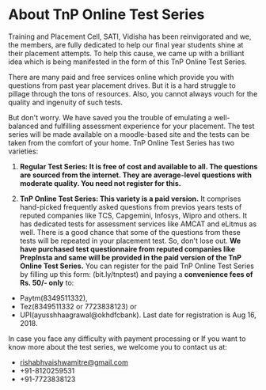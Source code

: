 # About TnP Online Test Series

Training and Placement Cell, SATI, Vidisha has been reinvigorated and we, the members, are fully dedicated to help our final year students shine at their placement attempts. To help this cause, we came up with a brilliant idea which is being manifested in the form of this TnP Online Test Series.

There are many paid and free services online which provide you with questions from past year placement drives. But it is a hard struggle to pillage through the tons of resources. Also, you cannot always vouch for the quality and ingenuity of such tests.

But don't worry. We have saved you the trouble of emulating a well-balanced and fulfilling assessment experience for your placement. The test series will be made available on a moodle-based site and the tests can be taken from the comfort of your home. 
TnP Online Test Series has two varieties:

1. **Regular Test Series: It is free of cost and available to all. The questions are sourced from the internet. They are average-level questions with moderate quality. You need not register for this.**

2. **TnP Online Test Series: This variety is a paid version.** It comprises hand-picked frequently asked questions from previos years tests of reputed companies like TCS, Capgemini, Infosys, Wipro and others. It has dedicated tests for assessment services like AMCAT and eLitmus as well. There is a good chance that some of the questions from these tests will be repeated in your placement test. So, don't lose out. **We have purchased test questionnaire from reputed companies like PrepInsta and same will be provided in the paid version of the TnP Online Test Series.** You can register for the paid TnP Online Test Series by filling up this form: (bit.ly/tnptest) and paying a **convenience fees of Rs. 50/- only** to:
- Paytm(8349511332),
- Tez(8349511332 or 7723838123) or
- UPI(ayusshhaagrawal@okhdfcbank).
Last date for registration is Aug 16, 2018.

In case you face any difficulty with payment processing or If you want to know more about the test series, we welcome you to contact us at:
- rishabhvaishwamitre@gmail.com
- +91-8120259531
- +91-7723838123

